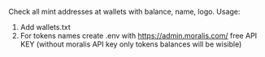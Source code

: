 Check all mint addresses at wallets with balance, name, logo.
Usage:
1. Add wallets.txt
2. For tokens names create .env with https://admin.moralis.com/ free API KEY (without moralis API key only tokens balances will be wisible)
